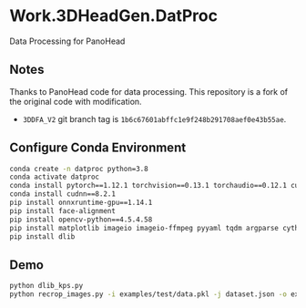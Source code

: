 # Work.3DHeadGen.DatProc
Data Processing for PanoHead

## Notes

Thanks to PanoHead code for data processing. This repository is a fork of the original code with modification.

- `3DDFA_V2` git branch tag is `1b6c67601abffc1e9f248b291708aef0e43b55ae`.

## Configure Conda Environment

```bash
conda create -n datproc python=3.8
conda activate datproc
conda install pytorch==1.12.1 torchvision==0.13.1 torchaudio==0.12.1 cudatoolkit=11.3 -c pytorch
conda install cudnn==8.2.1
pip install onnxruntime-gpu==1.14.1
pip install face-alignment
pip install opencv-python==4.5.4.58
pip install matplotlib imageio imageio-ffmpeg pyyaml tqdm argparse cython scikit-image scipy gradio
pip install dlib
```

## Demo

```bash
python dlib_kps.py
python recrop_images.py -i examples/test/data.pkl -j dataset.json -o examples/test/crop_samples/img
```
